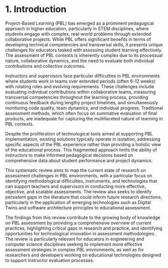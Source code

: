 # 1. Introduction

Project-Based Learning (PBL) has emerged as a prominent pedagogical approach in higher education, particularly in STEM disciplines, where students engage with complex, real-world problems through extended collaborative projects. While PBL offers significant benefits in terms of developing technical competencies and transversal skills, it presents unique challenges for educators tasked with assessing student learning effectively. The assessment of PBL contexts is inherently complex due to its processual nature, collaborative dynamics, and the need to evaluate both individual contributions and collective outcomes.

Instructors and supervisors face particular difficulties in PBL environments where students work in teams over extended periods (often 6-12 weeks) with rotating roles and evolving requirements. These challenges include evaluating individual contributions within collaborative teams, measuring transversal competencies throughout the learning process, providing continuous feedback during lengthy project timelines, and simultaneously monitoring code quality, team dynamics, and individual progress. Traditional assessment methods, which often focus on summative evaluation of final products, are inadequate for capturing the multifaceted nature of learning in PBL contexts.

Despite the proliferation of technological tools aimed at supporting PBL implementation, existing solutions typically operate in isolation, addressing specific aspects of the PBL experience rather than providing a holistic view of the educational process. This fragmented approach limits the ability of instructors to make informed pedagogical decisions based on comprehensive data about student performance and project dynamics.

This systematic review aims to map the current state of research on assessment challenges in PBL environments, with a particular focus on identifying methodological difficulties, instruments, and technologies that can support teachers and supervisors in conducting more effective, objective, and scalable assessments. The review also seeks to identify persistent gaps in the literature that could inform future research directions, particularly in the application of emerging technologies such as Digital Twins and software architecture principles to educational assessment.

The findings from this review contribute to the growing body of knowledge on PBL assessment by providing a comprehensive overview of current practices, highlighting critical gaps in research and practice, and identifying opportunities for technological innovation in assessment methodologies. The review is particularly relevant for educators in engineering and computer science disciplines seeking to implement more effective assessment strategies in complex PBL environments, as well as for researchers and developers working on educational technologies designed to support instructor evaluation processes.